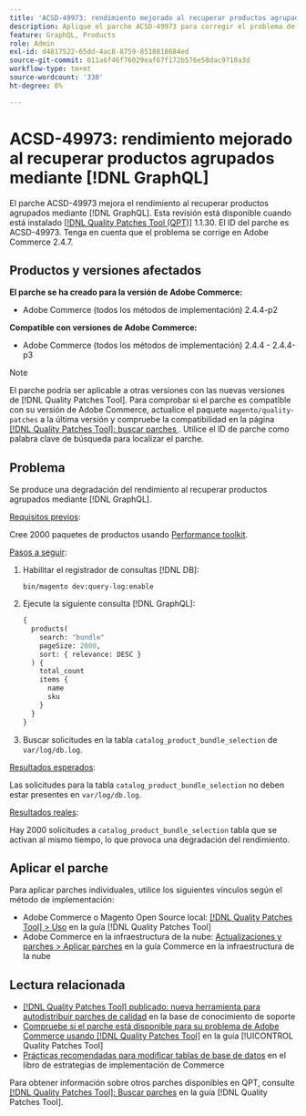 ```yaml
---
title: 'ACSD-49973: rendimiento mejorado al recuperar productos agrupados mediante  [!DNL GraphQL]'
description: Aplique el parche ACSD-49973 para corregir el problema de Adobe Commerce donde se produce una degradación del rendimiento al recuperar productos agrupados mediante  [!DNL GraphQL].
feature: GraphQL, Products
role: Admin
exl-id: d4817522-65dd-4ac8-8759-8518818684ed
source-git-commit: 011a6f46f76029eaf67f172b576e58dac9710a3d
workflow-type: tm+mt
source-wordcount: '330'
ht-degree: 0%

---
```


# ACSD-49973: rendimiento mejorado al recuperar productos agrupados mediante [!DNL GraphQL]

El parche ACSD-49973 mejora el rendimiento al recuperar productos agrupados mediante [!DNL GraphQL]. Esta revisión está disponible cuando está instalado [[!DNL Quality Patches Tool (QPT)]](https://experienceleague.adobe.com/en/docs/commerce-operations/tools/quality-patches-tool/quality-patches-tool-to-self-serve-quality-patches) 1.1.30. El ID del parche es ACSD-49973. Tenga en cuenta que el problema se corrige en Adobe Commerce 2.4.7.

## Productos y versiones afectados

**El parche se ha creado para la versión de Adobe Commerce:**

* Adobe Commerce (todos los métodos de implementación) 2.4.4-p2

**Compatible con versiones de Adobe Commerce:**

* Adobe Commerce (todos los métodos de implementación) 2.4.4 - 2.4.4-p3

>[!NOTE]
>
>El parche podría ser aplicable a otras versiones con las nuevas versiones de [!DNL Quality Patches Tool]. Para comprobar si el parche es compatible con su versión de Adobe Commerce, actualice el paquete `magento/quality-patches` a la última versión y compruebe la compatibilidad en la página [[!DNL Quality Patches Tool]: buscar parches ](https://experienceleague.adobe.com/tools/commerce-quality-patches/index.html). Utilice el ID de parche como palabra clave de búsqueda para localizar el parche.

## Problema

Se produce una degradación del rendimiento al recuperar productos agrupados mediante [!DNL GraphQL].

<u>Requisitos previos</u>:

Cree 2000 paquetes de productos usando [Performance toolkit](https://experienceleague.adobe.com/docs/commerce-operations/configuration-guide/cli/generate-data.html).

<u>Pasos a seguir</u>:

1. Habilitar el registrador de consultas [!DNL DB]:

   ```
   bin/magento dev:query-log:enable
   ```

1. Ejecute la siguiente consulta [!DNL GraphQL]:

   ```GraphQL
   {
     products(
       search: "bundle"
       pageSize: 2000,
       sort: { relevance: DESC }
     ) {
       total_count
       items {
         name
         sku
       }
     }
   }
   ```

1. Buscar solicitudes en la tabla `catalog_product_bundle_selection` de `var/log/db.log`.

<u>Resultados esperados</u>:

Las solicitudes para la tabla `catalog_product_bundle_selection` no deben estar presentes en `var/log/db.log`.

<u>Resultados reales</u>:

Hay 2000 solicitudes a `catalog_product_bundle_selection` tabla que se activan al mismo tiempo, lo que provoca una degradación del rendimiento.

## Aplicar el parche

Para aplicar parches individuales, utilice los siguientes vínculos según el método de implementación:

* Adobe Commerce o Magento Open Source local: [[!DNL Quality Patches Tool] > Uso](/help/tools/quality-patches-tool/usage.md) en la guía [!DNL Quality Patches Tool]
* Adobe Commerce en la infraestructura de la nube: [Actualizaciones y parches > Aplicar parches](https://experienceleague.adobe.com/docs/commerce-cloud-service/user-guide/develop/upgrade/apply-patches.html) en la guía Commerce en la infraestructura de la nube

## Lectura relacionada

* [[!DNL Quality Patches Tool] publicado: nueva herramienta para autodistribuir parches de calidad](https://experienceleague.adobe.com/en/docs/commerce-operations/tools/quality-patches-tool/quality-patches-tool-to-self-serve-quality-patches) en la base de conocimiento de soporte
* [Compruebe si el parche está disponible para su problema de Adobe Commerce usando [!DNL Quality Patches Tool]](/help/tools/quality-patches-tool/patches-available-in-qpt/check-patch-for-magento-issue-with-magento-quality-patches.md) en la guía [!UICONTROL Quality Patches Tool]
* [Prácticas recomendadas para modificar tablas de base de datos](https://experienceleague.adobe.com/en/docs/commerce-operations/implementation-playbook/best-practices/development/modifying-core-and-third-party-tables#why-adobe-recommends-avoiding-modifications) en el libro de estrategias de implementación de Commerce

Para obtener información sobre otros parches disponibles en QPT, consulte [[!DNL Quality Patches Tool]: Buscar parches](https://experienceleague.adobe.com/tools/commerce-quality-patches/index.html) en la guía [!DNL Quality Patches Tool].
